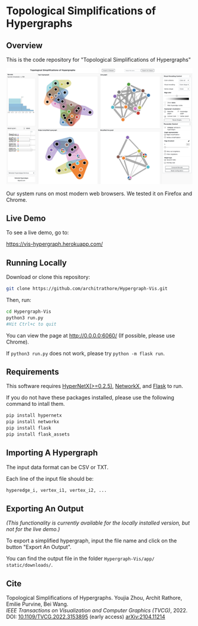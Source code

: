 # Topological Simplifications of Hypergraphs

## Overview
This is the code repository for "Topological Simplifications of Hypergraphs"

![Screenshot of demo](app/static/assets/interface-new.png)

Our system runs on most modern web browsers. We tested it on Firefox and Chrome.

## Live Demo
To see a live demo, go to: 

https://vis-hypergraph.herokuapp.com/

## Running Locally
Download or clone this repository:

```bash
git clone https://github.com/architrathore/Hypergraph-Vis.git
```

Then, run:

```bash
cd Hypergraph-Vis
python3 run.py
#Hit Ctrl+c to quit
```

You can view the page at http://0.0.0.0:6060/ (If possible, please use Chrome).

If `python3 run.py` does not work, please try `python -m flask run`.

## Requirements
This software requires [HyperNetX(>=0.2.5)](https://pnnl.github.io/HyperNetX/build/index.html), [NetworkX](https://networkx.github.io/), and [Flask](https://flask.palletsprojects.com/en/1.1.x/) to run.

If you do not have these packages installed, please use the following command to intall them.

```bash
pip install hypernetx
pip install networkx
pip install flask
pip install flask_assets
```

## Importing A Hypergraph

The input data format can be CSV or TXT.

Each line of the input file should be:

```bash
hyperedge_i, vertex_i1, vertex_i2, ...
```

## Exporting An Output
*(This functionality is currently available for the locally installed version, but not for the live demo.)*

To export a simplified hypergraph, input the file name and click on the button "Export An Output". 

You can find the output file in the folder `⁨Hypergraph-Vis⁩/⁨app⁩/⁨static/downloads/`.

## Cite
Topological Simplifications of Hypergraphs.
Youjia Zhou, Archit Rathore, Emilie Purvine, Bei Wang.\
*IEEE Transactions on Visualization and Computer Graphics (TVCG)*, 2022.
DOI: [10.1109/TVCG.2022.3153895](https://ieeexplore.ieee.org/document/9721603) (early access)
[arXiv:2104.11214](https://arxiv.org/abs/2104.11214)